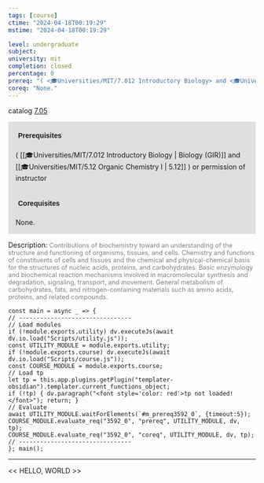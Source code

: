 ```yaml
---
tags: [course]
ctime: "2024-04-18T00:19:29"
mstime: "2024-04-18T00:19:29"

level: undergraduate
subject: 
university: mit
completion: closed
percentage: 0
prereq: "( <🎓Universities/MIT/7.012 Introductory Biology> and <🎓Universities/MIT/5.12 Organic Chemistry I> ) or permission of instructor"
coreq: "None."
---
```


catalog [7.05](http://student.mit.edu/catalog/m7a.html#7.05)

<span style="display: block; padding: 15px; background-color: rgb(100, 100, 100, 0.2);"><font id="m_prereq3592_0" style="display: block; font-family: Arial, sans-serif; font-weight: bold; padding: 5px">Prerequisites</font><br><span id="prereq3592_0">( [[🎓Universities/MIT/7.012 Introductory Biology | Biology (GIR)]] and [[🎓Universities/MIT/5.12 Organic Chemistry I | 5.12]] ) or permission of instructor</span></span>
<span style="display: block; padding: 15px; background-color: rgb(100, 100, 100, 0.2);"><font id="m_coreq3592_0" style="display: block; font-family: Arial, sans-serif; font-weight: bold; padding: 5px">Corequisites</font><br><span id="coreq3592_0">None.</span></span>

<font style="">Description:</font>
<font style="color: grey; font-size: 0.8rem;">Contributions of biochemistry toward an understanding of the structure and functioning of organisms, tissues, and cells. Chemistry and functions of constituents of cells and tissues and the chemical and physical-chemical basis for the structures of nucleic acids, proteins, and carbohydrates. Basic enzymology and biochemical reaction mechanisms involved in macromolecular synthesis and degradation, signaling, transport, and movement. General metabolism of carbohydrates, fats, and nitrogen-containing materials such as amino acids, proteins, and related compounds.</font>

```dataviewjs
const main = async _ => {
// --------------------------------
// Load modules
if (!module.exports.utility) dv.executeJs(await dv.io.load("Scripts/utility.js"));
const UTILITY_MODULE = module.exports.utility;
if (!module.exports.course) dv.executeJs(await dv.io.load("Scripts/course.js"));
const COURSE_MODULE = module.exports.course;
// Load tp
let tp = this.app.plugins.getPlugin("templater-obsidian").templater.current_functions_object;
if (!tp) { dv.paragraph("<font style='color: red'>tp not loaded!</font>"); return; }
// Evaluate
await UTILITY_MODULE.waitForElements(`#m_prereq3592_0`, {timeout:5});
COURSE_MODULE.evaluate_req("3592_0", "prereq", UTILITY_MODULE, dv, tp);
COURSE_MODULE.evaluate_req("3592_0", "coreq", UTILITY_MODULE, dv, tp);
// --------------------------------
}; main();
```

---

<< HELLO, WORLD >>
